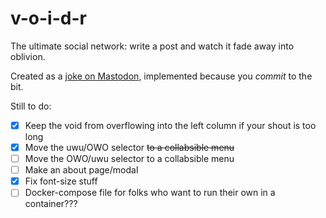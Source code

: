# v-o-i-d-r
The ultimate social network: write a post and watch it fade away into oblivion.

Created as a [joke on Mastodon](https://wandering.shop/@HBBisenieks/109474511388036692), implemented because you *commit* to the bit.

Still to do:
- [x] Keep the void from overflowing into the left column if your shout is too long
- [x] Move the uwu/OWO selector ~~to a collabsible menu~~
- [ ] Move the OWO/uwu selector to a collabsible menu
- [ ] Make an about page/modal
- [x] Fix font-size stuff
- [ ] Docker-compose file for folks who want to run their own in a container???
